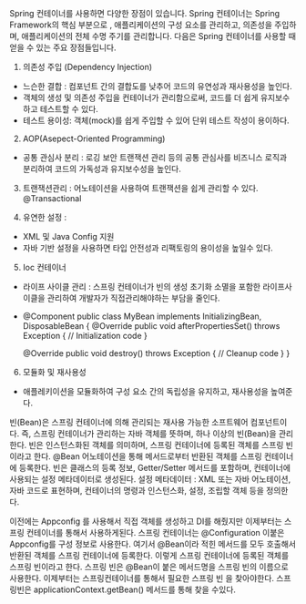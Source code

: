 Spring 컨테이너를 사용하면 다양한 장점이 있습니다.
Spring 컨테이너는 Spring Framework의 핵심 부분으로 ,
애플리케이션의 구성 요소를 관리하고, 의존성을 주입하며, 애플리케이션의 전체 수명 주기를 관리합니다.
다음은 Spring 컨테이너를 사용할 때 얻을 수 있는 주요 장점들입니다.

1. 의존성 주입 (Dependency Injection)
- 느슨한 결합 : 컴포넌트 간의 결합도를 낮추어 코드의 유연성과 재사용성을 높인다.
- 객체의 생성 및 의존성 주입을 컨테이너가 관리함으로써, 코드를 더 쉽게 유지보수하고 테스트할 수 있다.
- 테스트 용이성: 객체(mock)를 쉽게 주입할 수 있어 단위 테스트 작성이 용이하다.

2. AOP(Asepect-Oriented Programming)
- 공통 관심사 분리 : 로깅 보안 트랜잭션 관리 등의 공통 관심사를 비즈니스 로직과 분리하여 코드의 가독성과 유지보수성을 높인다.

3. 트랜잭션관리 : 어노테이션을 사용하여 트랜잭션을 쉽게 관리할 수 있다. @Transactional

4. 유연한 설정 :
- XML 및 Java Config 지원
- 자바 기반 설정을 사용하면 타입 안전성과 리팩토링의 용이성을 높일수 있다.

5. Ioc 컨테이너
- 라이프 사이클 관리 : 스프링 컨테이너가 빈의 생성 초기화 소멸을 포함한 라이프사이클을 관리하여 개발자가 직접관리해야하는 부담을 줄인다.
- @Component
  public class MyBean implements InitializingBean, DisposableBean {
  @Override
  public void afterPropertiesSet() throws Exception {
  // Initialization code
  }

  @Override
  public void destroy() throws Exception {
  // Cleanup code
  }
  }

6. 모듈화 및 재사용성
- 애플레키이션을 모듈화하여 구성 요소 간의 독립성을 유지하고, 재사용성을 높여준다.

빈(Bean)은 스프링 컨테이너에 의해 관리되는 재사용 가능한 소프트웨어 컴포넌트이다.
즉, 스프링 컨테이너가 관리하는 자바 객체를 뜻하며, 하나 이상의 빈(Bean)을 관리한다.
빈은 인스턴스화된 객체를 의미하며, 스프링 컨테이너에 등록된 객체를 스프링 빈이라고 한다.
@Bean 어노테이션을 통해 메서드로부터 반환된 객체를 스프링 컨테이너에 등록한다.
빈은 클래스의 등록 정보, Getter/Setter 메서드를 포함하며, 컨테이너에 사용되는 설정 메타데이터로 생성된다.
설정 메타데이터 : XML 또는 자바 어노테이션, 자바 코드로 표현하며, 컨테이너의 명령과 인스턴스화, 설정, 조립할 객체 등을 정의한다.


이전에는 Appconfig 를 사용해서 직접 객체를 생성하고 DI를 해줬지만 이제부터는 스프링
컨테이너를 통해서 사용하게된다.
스프링 컨테이너는 @Configuration 이붙은 Appconfig를 구성 정보로 사용한다. 여기서
@Bean이라 적힌 메서드를 모두 호출해서 반환된 객체를 스프링 컨테이너에 등록한다. 이렇게 스프링 컨테이너에 등록된 객체를 스프링
빈이라고 한다.
스프링 빈은 @Bean이 붙은 메서드명을 스프링 빈의 이름으로 사용한다.
이제부터는 스프링컨테이너를 통해서 필요한 스프링 빈 을 찾아야한다. 스프링빈은 applicationContext.getBean() 메서드를 통해 찾을 수있다.
